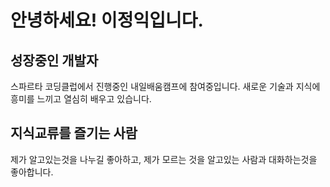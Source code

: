 # 안녕하세요! 이정익입니다.

## 성장중인 개발자

스파르타 코딩클럽에서 진행중인 내일배움캠프에 참여중입니다.
새로운 기술과 지식에 흥미를 느끼고 열심히 배우고 있습니다.

## 지식교류를 즐기는 사람

제가 알고있는것을 나누길 좋아하고, 제가 모르는 것을 알고있는 사람과 대화하는것을 좋아합니다.
